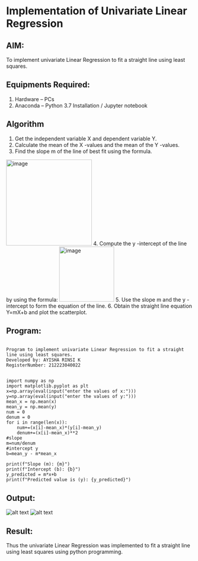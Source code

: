 # Implementation of Univariate Linear Regression
## AIM:
To implement univariate Linear Regression to fit a straight line using least squares.

## Equipments Required:
1. Hardware – PCs
2. Anaconda – Python 3.7 Installation / Jupyter notebook

## Algorithm
1. Get the independent variable X and dependent variable Y.
2. Calculate the mean of the X -values and the mean of the Y -values.
3. Find the slope m of the line of best fit using the formula. 
<img width="231" alt="image" src="https://user-images.githubusercontent.com/93026020/192078527-b3b5ee3e-992f-46c4-865b-3b7ce4ac54ad.png">
4. Compute the y -intercept of the line by using the formula:
<img width="148" alt="image" src="https://user-images.githubusercontent.com/93026020/192078545-79d70b90-7e9d-4b85-9f8b-9d7548a4c5a4.png">
5. Use the slope m and the y -intercept to form the equation of the line.
6. Obtain the straight line equation Y=mX+b and plot the scatterplot.

## Program:
```

Program to implement univariate Linear Regression to fit a straight line using least squares.
Developed by: AYISHA RINSI K
RegisterNumber: 212223040022


import numpy as np
import matplotlib.pyplot as plt
x=np.array(eval(input("enter the values of x:")))
y=np.array(eval(input("enter the values of y:")))
mean_x = np.mean(x)
mean_y = np.mean(y)
num = 0
denum = 0
for i in range(len(x)):
    num+=(x[i]-mean_x)*(y[i]-mean_y)
    denum+=(x[i]-mean_x)**2
#slope
m=num/denum
#intercept y
b=mean_y - m*mean_x

print(f"Slope (m): {m}")
print(f"Intercept (b): {b}")
y_predicted = m*x+b
print(f"Predicted value is (y): {y_predicted}")

```

## Output:
![alt text](output.png)
![alt text](<best fit.png>)

## Result:
Thus the univariate Linear Regression was implemented to fit a straight line using least squares using python programming.
